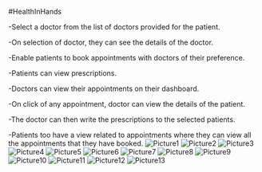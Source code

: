 #HealthInHands

-Select a doctor from the list of doctors provided for the patient.

-On selection of doctor, they can see the details of the doctor.

-Enable patients to book appointments with doctors of their preference.

-Patients can view prescriptions.

-Doctors can view their appointments on their dashboard.

-On click of any appointment, doctor can view the details of the patient. 

-The doctor can then write the prescriptions to the selected patients.

-Patients too have a view related to appointments where they can view all the appointments that they have booked.
![Picture1](https://user-images.githubusercontent.com/32414881/100538737-9ba8b300-3257-11eb-83a9-14da5871b969.png)
![Picture2](https://user-images.githubusercontent.com/32414881/100538738-9d727680-3257-11eb-923c-b7d48534bd4a.png)
![Picture3](https://user-images.githubusercontent.com/32414881/100538740-9ea3a380-3257-11eb-810b-740f1e32dc14.png)
![Picture4](https://user-images.githubusercontent.com/32414881/100538741-9fd4d080-3257-11eb-8a08-2d5461e65a22.png)
![Picture5](https://user-images.githubusercontent.com/32414881/100538743-a105fd80-3257-11eb-8dfc-b1a845368510.png)
![Picture6](https://user-images.githubusercontent.com/32414881/100538745-a19e9400-3257-11eb-8a5d-6fa70ab961df.png)
![Picture7](https://user-images.githubusercontent.com/32414881/100538747-a2cfc100-3257-11eb-927e-5760a7d51d86.png)
![Picture8](https://user-images.githubusercontent.com/32414881/100538748-a3685780-3257-11eb-981c-69d0c213f5a4.png)
![Picture9](https://user-images.githubusercontent.com/32414881/100538749-a4998480-3257-11eb-9d57-5a4cea157d64.png)
![Picture10](https://user-images.githubusercontent.com/32414881/100538750-a5321b00-3257-11eb-8167-02d1dce16a69.png)
![Picture11](https://user-images.githubusercontent.com/32414881/100538752-a6634800-3257-11eb-80eb-b761f53b7aa8.png)
![Picture12](https://user-images.githubusercontent.com/32414881/100538754-a6fbde80-3257-11eb-9d43-2a4b94bab1c6.png)
![Picture13](https://user-images.githubusercontent.com/32414881/100538755-a7947500-3257-11eb-8841-11b73efe41ba.png)
